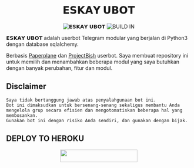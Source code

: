 <h1 align="center" width="35px">𝗘𝗦𝗞𝗔𝗬 𝗨𝗕𝗢𝗧<width="35px"></h1>
<p align="center">
    <img alt="𝗘𝗦𝗞𝗔𝗬 𝗨𝗕𝗢𝗧" src="https://telegra.ph/file/a92718eba5d1031c36aad.jpg"/>
    <img alt="BUILD IN" src="https://img.shields.io/badge/BUILD%20-Last Day-brightgreen"/>             </p>


𝗘𝗦𝗞𝗔𝗬 𝗨𝗕𝗢𝗧 adalah userbot Telegram modular yang berjalan di Python3 dengan database sqlalchemy.

Berbasis [Paperplane](https://github.com/RaphielGang/Telegram-UserBot) dan [ProjectBish](https://github.com/adekmaulana/ProjectBish) userbot.
Saya membuat repository ini untuk memilih dan menambahkan beberapa modul yang saya butuhkan dengan banyak perubahan, fitur dan modul.

## Disclaimer

```
Saya tidak bertanggung jawab atas penyalahgunaan bot ini.
Bot ini dimaksudkan untuk bersenang-senang sekaligus membantu Anda
mengelola grup secara efisien dan mengotomatiskan beberapa hal yang membosankan.
Gunakan bot ini dengan risiko Anda sendiri, dan gunakan dengan bijak.
```
## DEPLOY TO HEROKU
 
<p align="center"><a href="https://dashboard.heroku.com/new?template=https://github.com/eskayaja/gcast"> <img 
src="https://img.shields.io/badge/Deploy%20To%20Heroku-purple?style=flat&logo=heroku" width="210" height="34.45" /></a></p>

